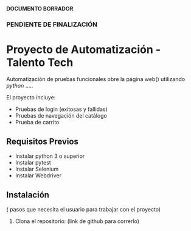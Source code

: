 
#### DOCUMENTO BORRADOR ####

### PENDIENTE DE FINALIZACIÓN ###



# Proyecto de Automatización - Talento Tech

Automatización de pruebas funcionales obre la página web() utilizando 
*python* .....  


El proyecto incluye:
- Pruebas de login (exitosas y fallidas)
- Pruebas de navegación del catálogo
- Prueba de carrito


## Requisitos Previos

- Instalar python 3 o superior
- Instalar pytest 
- Instalar Selenium
- Instalar Webdriver

## Instalación 

( pasos que necesita el usuario para trabajar con el proyecto)
1.  Clona el repositorio:
(link de github para correrlo)


